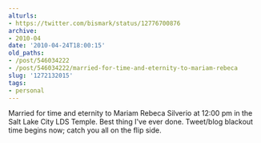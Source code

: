 ```yaml
---
alturls:
- https://twitter.com/bismark/status/12776700876
archive:
- 2010-04
date: '2010-04-24T18:00:15'
old_paths:
- /post/546034222
- /post/546034222/married-for-time-and-eternity-to-mariam-rebeca
slug: '1272132015'
tags:
- personal
---
```


Married for time and eternity to Mariam Rebeca Silverio at 12:00 pm in the
Salt Lake City LDS Temple. Best thing I've ever done. Tweet/blog blackout
time begins now; catch you all on the flip side.

